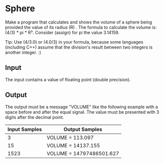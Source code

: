 # Sphere
Make a program that calculates and shows the volume of a sphere being provided the value of its radius (R) . The formula to calculate the volume is: (4/3) * pi * R³. Consider (assign) for pi the value 3.14159.

Tip: Use (4/3.0) or (4.0/3) in your formula, because some languages (including C++) assume that the division's result between two integers is another integer. :)

## Input
The input contains a value of floating point (double precision).

## Output
The output must be a message "VOLUME" like the following example with a space before and after the equal signal. The value must be presented with 3 digits after the decimal point.

| Input Samples |      Output Samples      |
|---------------|--------------------------|
| 3             | VOLUME = 113.097         |
| 15            | VOLUME = 14137.155       |
| 1523          | VOLUME = 14797486501.627 |